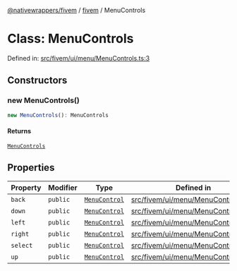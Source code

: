 [@nativewrappers/fivem](../../README.md) / [fivem](../README.md) / MenuControls

# Class: MenuControls

Defined in: [src/fivem/ui/menu/MenuControls.ts:3](https://github.com/nativewrappers/nativewrappers/blob/c639ec5cd28328d6b44c7ebf73de56bb1b4bef7d/src/fivem/ui/menu/MenuControls.ts#L3)

## Constructors

### new MenuControls()

```ts
new MenuControls(): MenuControls
```

#### Returns

[`MenuControls`](MenuControls.md)

## Properties

| Property | Modifier | Type | Defined in |
| ------ | ------ | ------ | ------ |
| <a id="back"></a> `back` | `public` | [`MenuControl`](MenuControl.md) | [src/fivem/ui/menu/MenuControls.ts:4](https://github.com/nativewrappers/nativewrappers/blob/c639ec5cd28328d6b44c7ebf73de56bb1b4bef7d/src/fivem/ui/menu/MenuControls.ts#L4) |
| <a id="down"></a> `down` | `public` | [`MenuControl`](MenuControl.md) | [src/fivem/ui/menu/MenuControls.ts:9](https://github.com/nativewrappers/nativewrappers/blob/c639ec5cd28328d6b44c7ebf73de56bb1b4bef7d/src/fivem/ui/menu/MenuControls.ts#L9) |
| <a id="left"></a> `left` | `public` | [`MenuControl`](MenuControl.md) | [src/fivem/ui/menu/MenuControls.ts:6](https://github.com/nativewrappers/nativewrappers/blob/c639ec5cd28328d6b44c7ebf73de56bb1b4bef7d/src/fivem/ui/menu/MenuControls.ts#L6) |
| <a id="right"></a> `right` | `public` | [`MenuControl`](MenuControl.md) | [src/fivem/ui/menu/MenuControls.ts:7](https://github.com/nativewrappers/nativewrappers/blob/c639ec5cd28328d6b44c7ebf73de56bb1b4bef7d/src/fivem/ui/menu/MenuControls.ts#L7) |
| <a id="select"></a> `select` | `public` | [`MenuControl`](MenuControl.md) | [src/fivem/ui/menu/MenuControls.ts:5](https://github.com/nativewrappers/nativewrappers/blob/c639ec5cd28328d6b44c7ebf73de56bb1b4bef7d/src/fivem/ui/menu/MenuControls.ts#L5) |
| <a id="up"></a> `up` | `public` | [`MenuControl`](MenuControl.md) | [src/fivem/ui/menu/MenuControls.ts:8](https://github.com/nativewrappers/nativewrappers/blob/c639ec5cd28328d6b44c7ebf73de56bb1b4bef7d/src/fivem/ui/menu/MenuControls.ts#L8) |
